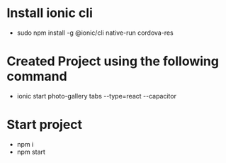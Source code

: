 # Install ionic cli
- sudo npm install -g @ionic/cli native-run cordova-res

# Created Project using the following command
- ionic start photo-gallery tabs --type=react --capacitor

# Start project 
- npm i
- npm start